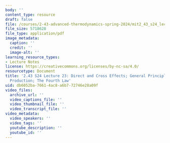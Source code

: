 ```yaml
---
body: ''
content_type: resource
draft: false
file: /courses/2-43-advanced-thermodynamics-spring-2024/mit2_43_s24_lec23.pdf
file_size: 5718628
file_type: application/pdf
image_metadata:
  caption: ''
  credit: ''
  image-alt: ''
learning_resource_types:
- Lecture Notes
license: https://creativecommons.org/licenses/by-nc-sa/4.0/
resourcetype: Document
title: '2.43 S24 Lecture 23: Direct and Cross Effects; General Principles of Entropy
  Production; The Fourth Law'
uid: db6052ba-7661-4ac8-a6b7-72746e28a09f
video_files:
  archive_url: ''
  video_captions_file: ''
  video_thumbnail_file: ''
  video_transcript_file: ''
video_metadata:
  video_speakers: ''
  video_tags: ''
  youtube_description: ''
  youtube_id: ''
---
```

